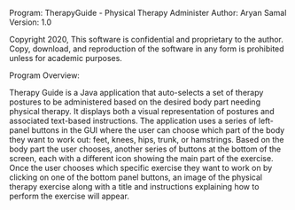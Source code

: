 Program: TherapyGuide - Physical Therapy Administer
Author:  Aryan Samal
Version: 1.0

Copyright 2020, This software is confidential and proprietary to the author. Copy, download,
and reproduction of the software in any form is prohibited unless for academic purposes.

Program Overview:

Therapy Guide is a Java application that auto-selects a set of therapy postures to be administered
based on the desired body part needing physical therapy. It displays both a visual representation
of postures and associated text-based instructions. The application uses a series of left-panel
buttons in the GUI where the user can choose which part of the body they want to work out: feet,
knees, hips, trunk, or hamstrings. Based on the body part the user chooses, another series of buttons
at the bottom of the screen, each with a different icon showing the main part of the exercise.
Once the user chooses which specific exercise they want to work on by clicking on one of the bottom
panel buttons, an image of the physical therapy exercise along with a title and instructions explaining
how to perform the exercise will appear.
